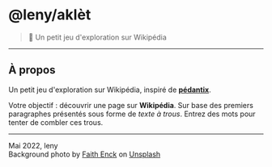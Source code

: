 # @leny/aklèt

> 🎯 Un petit jeu d'exploration sur Wikipédia

* * *

## À propos

Un petit jeu d'exploration sur Wikipédia, inspiré de [**pédantix**](https://cemantix.herokuapp.com/pedantix).

Votre objectif : découvrir une page sur **Wikipédia**. Sur base des premiers paragraphes présentés sous forme de *texte à trous*.
Entrez des mots pour tenter de combler ces trous.

* * *

Mai 2022, leny  
Background photo by [Faith Enck](https://unsplash.com/@faith186?utm_source=unsplash&amp;utm_medium=referral&amp;utm_content=creditCopyText) on [Unsplash](https://unsplash.com/?utm_source=unsplash&amp;utm_medium=referral&amp;utm_content=creditCopyText)
